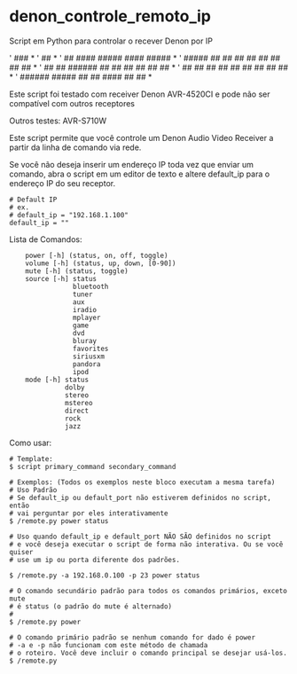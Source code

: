 # denon_controle_remoto_ip
Script em Python para controlar o recever Denon por IP

'     ### *
'      ## *
'      ##    ####    #####     ####    ##### *
'   #####   ##  ##   ##  ##   ##  ##   ##  ## *
'  ##  ##   ######   ##  ##   ##  ##   ##  ## *
'  ##  ##   ##       ##  ##   ##  ##   ##  ## *
'   ######   #####   ##  ##    ####    ##  ## *

Este script foi testado com receiver Denon AVR-4520CI e pode não ser compatível com outros receptores

Outros testes: AVR-S710W

Este script permite que você controle um Denon Audio Video Receiver a partir da linha de comando via rede.

Se você não deseja inserir um endereço IP toda vez que enviar um comando, abra o script em um editor de texto
e altere default_ip para o endereço IP do seu receptor.

```
# Default IP
# ex.
# default_ip = "192.168.1.100"
default_ip = ""
```

Lista de Comandos:

```
    power [-h] (status, on, off, toggle)
    volume [-h] (status, up, down, [0-90])
    mute [-h] (status, toggle)
    source [-h] status
                bluetooth
                tuner
                aux
                iradio
                mplayer
                game
                dvd
                bluray
                favorites
                siriusxm
                pandora
                ipod
    mode [-h] status
              dolby
              stereo
              mstereo
              direct
              rock
              jazz
```

Como usar:

```
# Template:
$ script primary_command secondary_command

# Exemplos: (Todos os exemplos neste bloco executam a mesma tarefa)
# Uso Padrão
# Se default_ip ou default_port não estiverem definidos no script, então
# vai perguntar por eles interativamente
$ /remote.py power status

# Uso quando default_ip e default_port NÃO SÃO definidos no script
# e você deseja executar o script de forma não interativa. Ou se você quiser
# use um ip ou porta diferente dos padrões.

$ /remote.py -a 192.168.0.100 -p 23 power status

# O comando secundário padrão para todos os comandos primários, exceto mute
# é status (o padrão do mute é alternado)
# 
$ /remote.py power

# O comando primário padrão se nenhum comando for dado é power
# -a e -p não funcionam com este método de chamada
# o roteiro. Você deve incluir o comando principal se desejar usá-los.
$ /remote.py
```
